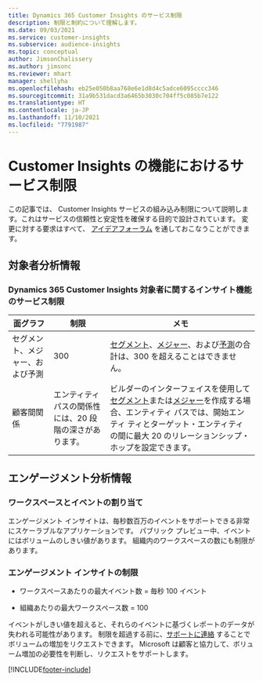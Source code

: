 ```yaml
---
title: Dynamics 365 Customer Insights のサービス制限
description: 制限と制約について理解します。
ms.date: 09/03/2021
ms.service: customer-insights
ms.subservice: audience-insights
ms.topic: conceptual
author: JimsonChalissery
ms.author: jimsonc
ms.reviewer: mhart
manager: shellyha
ms.openlocfilehash: eb25e050b8aa768e6e1d8d4c5adce6095cccc346
ms.sourcegitcommit: 31a9b531dacd3a6465b3030c704ff5c085b7e122
ms.translationtype: HT
ms.contentlocale: ja-JP
ms.lasthandoff: 11/10/2021
ms.locfileid: "7791987"
---
```

# <a name="service-limits-in-customer-insights-capabilities"></a>Customer Insights の機能におけるサービス制限

この記事では、 Customer Insights サービスの組み込み制限について説明します。これはサービスの信頼性と安定性を確保する目的で設計されています。 変更に対する要求はすべて、 [アイデアフォーラム](https://go.microsoft.com/fwlink/?linkid=2074172) を通しておこなうことができます。 

## <a name="audience-insights"></a>対象者分析情報

### <a name="service-limits-in-dynamics-365-customer-insights-audience-insights-capability"></a>Dynamics 365 Customer Insights 対象者に関するインサイト機能のサービス制限

| 面グラフ  | 制限  | メモ  |
|-------------|---------------------------------------------------------------------|---------------------------------------------------------------------|
| セグメント、メジャー、および予測 | 300  | [セグメント](audience-insights/segments.md)、[メジャー](audience-insights/measures.md)、および[予測](audience-insights/predictions.md)の合計は、300 を超えることはできません。  |
| 顧客間関係 | エンティティ パスの関係性には、20 段階の深さがあります。 | ビルダーのインターフェイスを使用して[セグメント](audience-insights/segments.md)または[メジャー](audience-insights/measures.md)を作成する場合、エンティティ パスでは、開始エンティ ティとターゲット・エンティティの間に最大 20 のリレーションシップ・ホップを設定できます。  |


## <a name="engagement-insights"></a>エンゲージメント分析情報

### <a name="workspace-and-event-quotas"></a>ワークスペースとイベントの割り当て

エンゲージメント インサイトは、毎秒数百万のイベントをサポートできる非常にスケーラブルなアプリケーションです。 パブリック プレビュー中、イベントにはボリュームのしきい値があります。 組織内のワークスペースの数にも制限があります。

### <a name="engagement-insights-limits"></a>エンゲージメント インサイトの制限

- ワークスペースあたりの最大イベント数 = 毎秒 100 イベント

- 組織あたりの最大ワークスペース数 = 100

イベントがしきい値を超えると、それらのイベントに基づくレポートのデータが失われる可能性があります。 制限を超過する前に、[サポートに連絡](https://go.microsoft.com/fwlink/?linkid=2145734) することでボリュームの増加をリクエストできます。 Microsoft は顧客と協力して、ボリューム増加の必要性を判断し、リクエストをサポートします。


[!INCLUDE[footer-include](includes/footer-banner.md)]
